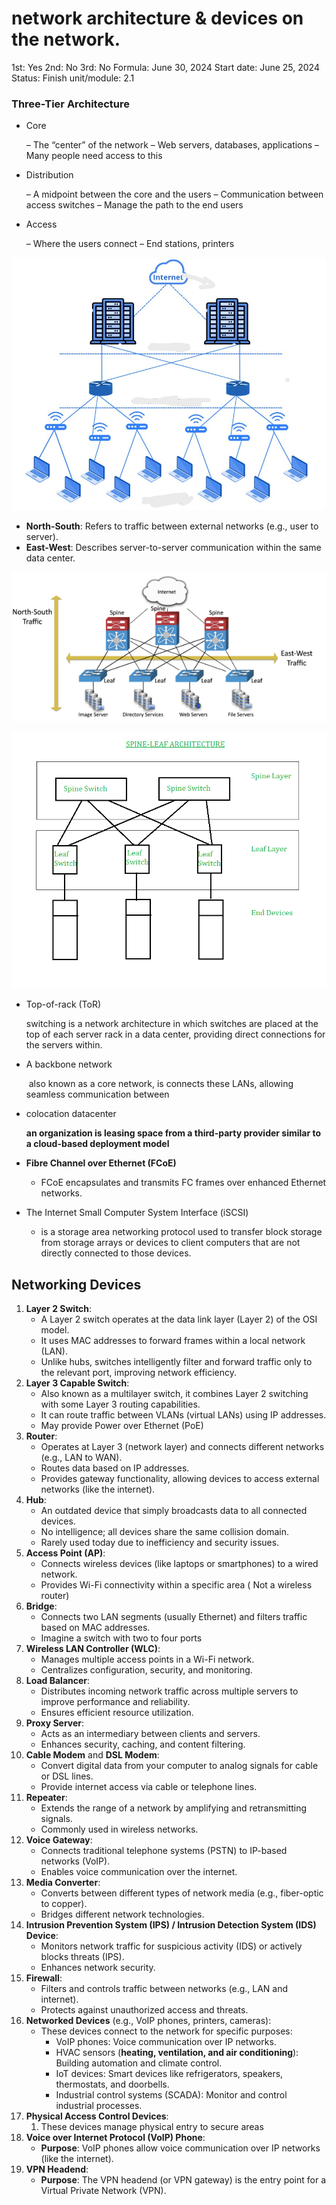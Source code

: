 # network architecture & devices on the network.

1st: Yes
2nd: No
3rd: No
Formula: June 30, 2024
Start date: June 25, 2024
Status: Finish
unit/module: 2.1

### Three-Tier Architecture

- Core
    
    – The “center” of the network
    – Web servers, databases, applications
    – Many people need access to this
    
- Distribution
    
    – A midpoint between the core and the users
    – Communication between access switches
    – Manage the path to the end users
    
- Access
    
    – Where the users connect
    – End stations, printers
    

![3 tier architecture.jpg](network%20architecture%20&%20devices%20on%20the%20network%201ac2ac0986fd42fe98120670f22aa894/3_tier_architecture.jpg)

- **North-South**: Refers to traffic between external networks (e.g., user to server).
- **East-West**: Describes server-to-server communication within the same data center.

![Untitled](network%20architecture%20&%20devices%20on%20the%20network%201ac2ac0986fd42fe98120670f22aa894/Untitled.png)

![SLA.png](network%20architecture%20&%20devices%20on%20the%20network%201ac2ac0986fd42fe98120670f22aa894/SLA.png)

- Top-of-rack (ToR)
    
    switching is a network architecture in which switches are placed at the top of each server rack in a data center, providing direct connections for the servers within.
    
- A backbone network
    
     also known as a core network, is connects these LANs, allowing seamless communication between 
    
- colocation datacenter
    
    **an organization is leasing space from a third-party provider similar to a cloud-based deployment model**
    
- **Fibre Channel over Ethernet (FCoE)**
    - FCoE encapsulates and transmits FC frames over enhanced Ethernet networks.
- The Internet Small Computer System Interface (iSCSI)
    - is a storage area networking protocol used to transfer block storage from storage arrays or devices to client computers that are not directly connected to those devices.

## Networking Devices

1. **Layer 2 Switch**:
    - A Layer 2 switch operates at the data link layer (Layer 2) of the OSI model.
    - It uses MAC addresses to forward frames within a local network (LAN).
    - Unlike hubs, switches intelligently filter and forward traffic only to the relevant port, improving network efficiency.
2. **Layer 3 Capable Switch**:
    - Also known as a multilayer switch, it combines Layer 2 switching with some Layer 3 routing capabilities.
    - It can route traffic between VLANs (virtual LANs) using IP addresses.
    - May provide Power over Ethernet (PoE)
3. **Router**:
    - Operates at Layer 3 (network layer) and connects different networks (e.g., LAN to WAN).
    - Routes data based on IP addresses.
    - Provides gateway functionality, allowing devices to access external networks (like the internet).
4. **Hub**:
    - An outdated device that simply broadcasts data to all connected devices.
    - No intelligence; all devices share the same collision domain.
    - Rarely used today due to inefficiency and security issues.
5. **Access Point (AP)**:
    - Connects wireless devices (like laptops or smartphones) to a wired network.
    - Provides Wi-Fi connectivity within a specific area  ( Not a wireless router)
6. **Bridge**:
    - Connects two LAN segments (usually Ethernet) and filters traffic based on MAC addresses.
    - Imagine a switch with two  to four ports
7. **Wireless LAN Controller (WLC)**:
    - Manages multiple access points in a Wi-Fi network.
    - Centralizes configuration, security, and monitoring.
8. **Load Balancer**:
    - Distributes incoming network traffic across multiple servers to improve performance and reliability.
    - Ensures efficient resource utilization.
9. **Proxy Server**:
    - Acts as an intermediary between clients and servers.
    - Enhances security, caching, and content filtering.
10. **Cable Modem** and **DSL Modem**:
    - Convert digital data from your computer to analog signals for cable or DSL lines.
    - Provide internet access via cable or telephone lines.
11. **Repeater**:
    - Extends the range of a network by amplifying and retransmitting signals.
    - Commonly used in wireless networks.
12. **Voice Gateway**:
    - Connects traditional telephone systems (PSTN) to IP-based networks (VoIP).
    - Enables voice communication over the internet.
13. **Media Converter**:
    - Converts between different types of network media (e.g., fiber-optic to copper).
    - Bridges different network technologies.
14. **Intrusion Prevention System (IPS) / Intrusion Detection System (IDS) Device**:
    - Monitors network traffic for suspicious activity (IDS) or actively blocks threats (IPS).
    - Enhances network security.
15. **Firewall**:
    - Filters and controls traffic between networks (e.g., LAN and internet).
    - Protects against unauthorized access and threats.
16. **Networked Devices** (e.g., VoIP phones, printers, cameras):
    - These devices connect to the network for specific purposes:
        - VoIP phones: Voice communication over IP networks.
        - HVAC sensors (**heating, ventilation, and air conditioning**): Building automation and climate control.
        - IoT devices: Smart devices like refrigerators, speakers, thermostats, and doorbells.
        - Industrial control systems (SCADA): Monitor and control industrial processes.
17. **Physical Access Control Devices**:
    1. These devices manage physical entry to secure areas
18. **Voice over Internet Protocol (VoIP) Phone**:
    - **Purpose**: VoIP phones allow voice communication over IP networks (like the internet).
19. **VPN Headend**:
    - **Purpose**: The VPN headend (or VPN gateway) is the entry point for a Virtual Private Network (VPN).
